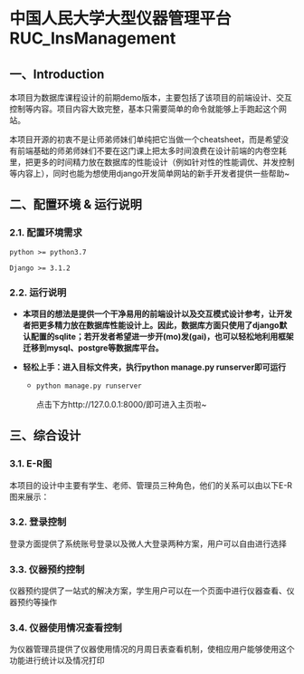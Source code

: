 # 中国人民大学大型仪器管理平台 RUC_InsManagement



## 一、Introduction

本项目为数据库课程设计的前期demo版本，主要包括了该项目的前端设计、交互控制等内容。项目内容大致完整，基本只需要简单的命令就能够上手跑起这个网站。

本项目开源的初衷不是让师弟师妹们单纯把它当做一个cheatsheet，而是希望没有前端基础的师弟师妹们不要在这门课上把太多时间浪费在设计前端的内卷空耗里，把更多的时间精力放在数据库的性能设计（例如针对性的性能调优、并发控制等内容上），同时也能为想使用django开发简单网站的新手开发者提供一些帮助~



## 二、配置环境 & 运行说明

### 2.1. 配置环境需求

`python >= python3.7`

`Django >= 3.1.2`



### 2.2. 运行说明

- **本项目的想法是提供一个干净易用的前端设计以及交互模式设计参考，让开发者把更多精力放在数据库性能设计上。因此，数据库方面只使用了django默认配置的sqlite；若开发者希望进一步开(mo)发(gai)，也可以轻松地利用框架迁移到mysql、postgre等数据库平台。**

- **轻松上手：进入目标文件夹，执行python manage.py runserver即可运行**

  - ```python
    python manage.py runserver	
    ```

    点击下方http://127.0.0.1:8000/即可进入主页啦~





## 三、综合设计

### 3.1. E-R图

本项目的设计中主要有学生、老师、管理员三种角色，他们的关系可以由以下E-R图来展示：



### 3.2. 登录控制

登录方面提供了系统账号登录以及微人大登录两种方案，用户可以自由进行选择



### 3.3. 仪器预约控制

仪器预约提供了一站式的解决方案，学生用户可以在一个页面中进行仪器查看、仪器预约等操作



### 3.4. 仪器使用情况查看控制

为仪器管理员提供了仪器使用情况的月周日表查看机制，使相应用户能够使用这个功能进行统计以及情况打印